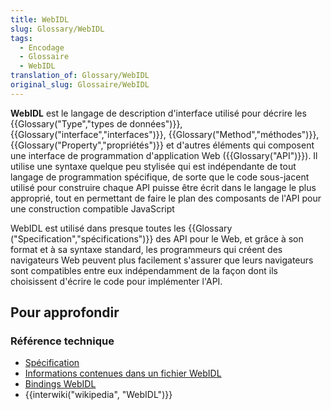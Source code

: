 ```yaml
---
title: WebIDL
slug: Glossary/WebIDL
tags:
  - Encodage
  - Glossaire
  - WebIDL
translation_of: Glossary/WebIDL
original_slug: Glossaire/WebIDL
---
```

**WebIDL** est le langage de description d'interface utilisé pour décrire les {{Glossary("Type","types de données")}}, {{Glossary("interface","interfaces")}}, {{Glossary("Method","méthodes")}}, {{Glossary("Property","propriétés")}} et d'autres éléments qui composent une interface de programmation d'application Web ({{Glossary("API")}}). Il utilise une syntaxe quelque peu stylisée qui est indépendante de tout langage de programmation spécifique, de sorte que le code sous-jacent utilisé pour construire chaque API puisse être écrit dans le langage le plus approprié, tout en permettant de faire le plan des composants de l'API pour une construction compatible JavaScript

WebIDL est utilisé dans presque toutes les {{Glossary ("Specification","spécifications")}} des API pour le Web, et grâce à son format et à sa syntaxe standard, les programmeurs qui créent des navigateurs Web peuvent plus facilement s'assurer que leurs navigateurs sont compatibles entre eux indépendamment de la façon dont ils choisissent d'écrire le code pour implémenter l'API.

## Pour approfondir

### Référence technique

- [Spécification](http://www.w3.org/TR/WebIDL/)
- [Informations contenues dans un fichier WebIDL](/fr/docs/MDN/Contribute/Howto/Write_an_API_reference/Information_contained_in_a_WebIDL_file)
- [Bindings WebIDL](/fr/docs/Mozilla/WebIDL_bindings)
- {{interwiki("wikipedia", "WebIDL")}}
